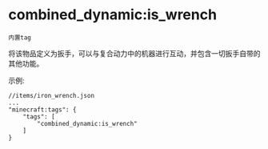 # combined_dynamic:is_wrench

`内置tag`

将该物品定义为扳手，可以与复合动力中的机器进行互动，并包含一切扳手自带的其他功能。

示例:
```
//items/iron_wrench.json
...
"minecraft:tags": {
    "tags": [
        "combined_dynamic:is_wrench"
    ]
}
```